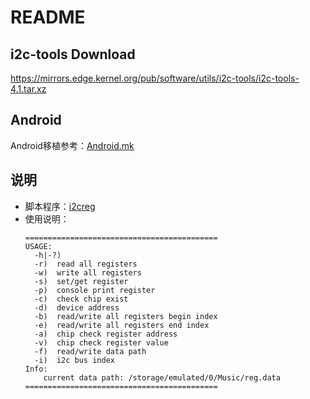 # README

## i2c-tools Download

https://mirrors.edge.kernel.org/pub/software/utils/i2c-tools/i2c-tools-4.1.tar.xz

## Android

Android移植参考：[Android.mk](Android.mk)

## 说明

* 脚本程序：[i2creg](i2creg)
* 使用说明：
  ```
  ===========================================
  USAGE:
    -h|-?)
    -r)  read all registers
    -w)  write all registers
    -s)  set/get register
    -p)  console print register
    -c)  check chip exist
    -d)  device address
    -b)  read/write all registers begin index
    -e)  read/write all registers end index
    -a)  chip check register address
    -v)  chip check register value
    -f)  read/write data path
    -i)  i2c bus index
  Info:
      current data path: /storage/emulated/0/Music/reg.data
  ===========================================
  ```
